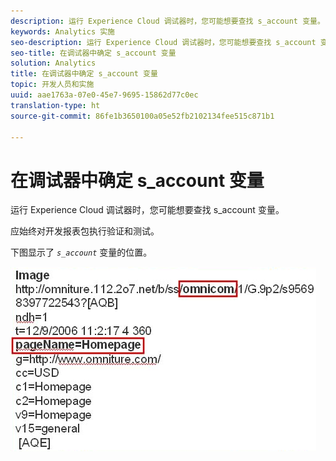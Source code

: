 ```yaml
---
description: 运行 Experience Cloud 调试器时，您可能想要查找 s_account 变量。
keywords: Analytics 实施
seo-description: 运行 Experience Cloud 调试器时，您可能想要查找 s_account 变量。
seo-title: 在调试器中确定 s_account 变量
solution: Analytics
title: 在调试器中确定 s_account 变量
topic: 开发人员和实施
uuid: aae1763a-07e0-45e7-9695-15862d77c0ec
translation-type: ht
source-git-commit: 86fe1b3650100a05e52fb2102134fee515c871b1

---
```



# 在调试器中确定 s_account 变量

运行 Experience Cloud 调试器时，您可能想要查找 s_account 变量。

应始终对开发报表包执行验证和测试。

下图显示了 *`s_account`* 变量的位置。

![](assets/debugger_code.png)

